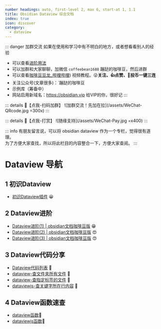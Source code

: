 ```yaml
---
number headings: auto, first-level 2, max 6, start-at 1, 1.1
title: Obsidian Dataview 综合文档
index: true
icon: discover
category:
  - dataview
---
```

::: danger 加群交流
如果在使用和学习中有不明白的地方，或者想看看别人的经验
- 可以查看[进阶用法](/zh/advanced/)
- 可以加群和大家聊聊，加微信 `coffeebean1688` 蹦跶的咖啡豆，然后进群
- 可以查看[咖啡豆豆龙_哔哩哔哩](https://space.bilibili.com/618777356)) 视频教程。😜**关注、👍点赞、📀投币一键三连**
- 关注公众号(文章很多)：`蹦跶的咖啡豆
- 示例库（筹备中）
- 网站启用新域名：https://obsidian.vip 给VIP的你，很好记
:::

::: details 🌱【点我-扫码加群】
![加群交流！先加在拉](/assets/WeChat-QRcode.jpg =300x) 
::: 

::: details 🍻【点我-打赏】
![随缘支持](/assets/WeChat-Pay.jpg =x400)
::: 


::: info
有朋友留言说，可以将 obsidian dataview 作为一个专栏，觉得很有道理。  
为了方便大家查找，所以将此栏目的内容整合一下，方便大家查阅。
:::
# Dataview 导航

## 1 初识Dataview
- [初识Dataview插件](/zh/community-plugins/dataview.md) 😀

## 2 Dataview进阶
- [Dataview进阶(1) | obsidian文档咖啡豆版](dataview-advanced-a.md) 😁
- [Dataview进阶(2) | obsidian文档咖啡豆版](dataview-advanced-b.md) 😍
- [Dataview进阶(3) | obsidian文档咖啡豆版](dataview-advanced-c.md) 😍

## 3 Dataview代码分享
- [Dataview代码列表](/zh/dataview-snippets/) 🍊
- [dataview-查文件夹所有文件](/zh/dataview-snippets/dataview查文件夹所有文件.md) 🍌
- [dataview-查指定标签的文件](/zh/dataview-snippets/dataview查指定标签的文件.md) 🌻
- [dataviewjs-查关键字所在行内容](/zh/dataview-snippets/dataviewjs-查关键字所在行的内容.md) 🌻

## 4 Dataview函数速查
- [dataview函数](/zh/dataview/dataview-function.md)🎉
- [dataviewjs函数](/zh/dataview/dataviewjs-fuction.md)🌻